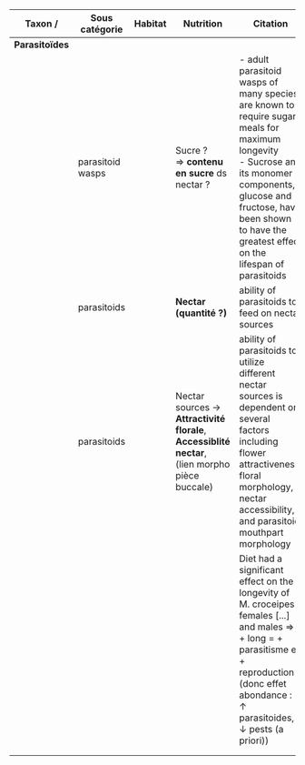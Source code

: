 
| Taxon /          | Sous catégorie   | Habitat | Nutrition                                                                                          | Citation                                                                                                                                                                                                                                  | Source        |
| ---------------- | ---------------- | ------- | -------------------------------------------------------------------------------------------------- | ----------------------------------------------------------------------------------------------------------------------------------------------------------------------------------------------------------------------------------------- | ------------- |
| **Parasitoïdes** |                  |         |                                                                                                    |                                                                                                                                                                                                                                           |               |
|                  | parasitoid wasps |         | Sucre ?<br>=> **contenu en sucre** ds nectar ?                                                     | - adult parasitoid wasps of many species are known to require sugar meals for maximum longevity<br>- Sucrose and its monomer components, glucose and fructose, have been shown to have the greatest effect on the lifespan of parasitoids | Nafziger 2011 |
|                  | parasitoids      |         | **Nectar (quantité ?)**                                                                            | ability of parasitoids to feed on nectar sources                                                                                                                                                                                          | Nafziger 2011 |
|                  | parasitoids      |         | Nectar sources → **Attractivité florale**, **Accessiblité nectar**,<br>(lien morpho pièce buccale) | ability of parasitoids to utilize different nectar sources is dependent on several factors including flower attractiveness, floral morphology, nectar accessibility, and parasitoid mouthpart morphology                                  | Nafziger 2011 |
|                  |                  |         |                                                                                                    | Diet had a significant effect on the longevity of M. croceipes females \[...] and males => + long = + parasitisme et + reproduction (donc effet abondance : ↑ parasitoides, ↓ pests (a priori))                                           | Nafziger 2011 |
|                  |                  |         |                                                                                                    |                                                                                                                                                                                                                                           |               |
|                  |                  |         |                                                                                                    |                                                                                                                                                                                                                                           |               |
